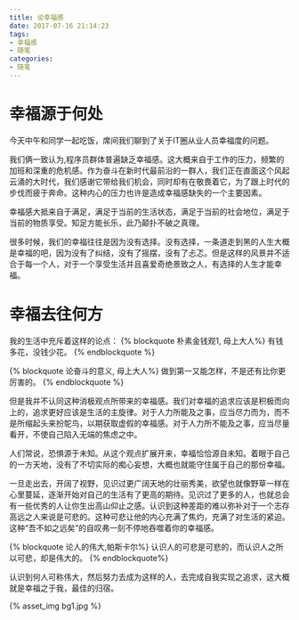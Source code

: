 ```yaml
---
title: 论幸福感
date: 2017-07-16 21:14:23
tags:
- 幸福感
- 随笔
categories:
- 随笔
---
```



# 幸福源于何处

今天中午和同学一起吃饭，席间我们聊到了关于IT圈从业人员幸福度的问题。

我们俩一致认为,程序员群体普遍缺乏幸福感。这大概来自于工作的压力，频繁的加班和深重的危机感。作为奋斗在新时代最前沿的一群人，我们正在直面这个风起云涌的大时代，我们感谢它带给我们机会，同时却有在敬畏着它，为了跟上时代的步伐而疲于奔命。这种内心的压力也许是造成幸福感缺失的一个主要因素。

幸福感大抵来自于满足，满足于当前的生活状态，满足于当前的社会地位，满足于当前的物质享受。知足方能长乐，此乃颠扑不破之真理。

很多时候，我们的幸福往往是因为没有选择。没有选择，一条道走到黑的人生大概是幸福的吧，因为没有了纠结，没有了摇摆，没有了忐忑。但是这样的风景并不适合于每一个人，对于一个享受生活并且喜爱奇绝景致之人，有选择的人生才能幸福。



# 幸福去往何方

我的生活中充斥着这样的论点：
{% blockquote 朴素金钱观1, 母上大人%}
有钱多花，没钱少花。
{% endblockquote %}

{% blockquote 论奋斗的意义, 母上大人%}
做到第一又能怎样，不是还有比你更厉害的。
{% endblockquote %}


但是我并不认同这种消极观点所带来的幸福感。我们对幸福的追求应该是积极而向上的，追求更好应该是生活的主旋律。对于人力所能及之事，应当尽力而为，而不是所缩起头来扮鸵鸟，以期获取虚假的幸福感。对于人力所不能及之事，应当尽量看开，不使自己陷入无端的焦虑之中。

人们常说，恐惧源于未知。从这个观点扩展开来，幸福恰恰源自未知。着眼于自己的一方天地，没有了不切实际的痴心妄想，大概也就能守住属于自己的那份幸福。

一旦走出去，开阔了视野，见识过更广阔天地的壮丽秀美，欲望也就像野草一样在心里蔓延，逐渐开始对自己的生活有了更高的期待。见识过了更多的人，也就总会有一些优秀的人让你生出高山仰止之感。认识到这种差距的难以弥补对于一个志存高远之人来说是可悲的。这种可悲让他的内心充满了焦灼，充满了对生活的紧迫。这种“吾不如之远矣”的自叹弗一刻不停地吞噬着你的幸福感。

{% blockquote 论人的伟大,帕斯卡尔%}
认识人的可悲是可悲的，而认识人之所以可悲，却是伟大的。
{% endblockquote%}


认识到何人可称伟大，然后努力去成为这样的人，去完成自我实现之追求，这大概就是幸福之于我，最佳的归宿。

{% asset_img bg1.jpg %}


